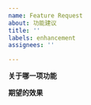 ```yaml
---
name: Feature Request
about: 功能建议
title: ''
labels: enhancement
assignees: ''

---
```


**关于哪一项功能**
<!-- 请先确保您已在issues里搜索过相关功能, 避免重复 -->
<!-- 或者也可以提出新功能 -->

**期望的效果**
